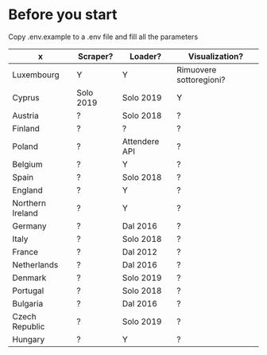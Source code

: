 # Before you start
Copy .env.example to a .env file and fill all the parameters


 x| Scraper? | Loader? | Visualization?
--|----------| --------|---------------
Luxembourg | Y | Y | Rimuovere sottoregioni?
Cyprus | Solo 2019 | Solo 2019 | Y
Austria | ? | Solo 2018 | ?
Finland | ? | ? | ?
Poland | ? | Attendere API | ?
Belgium | ? | Y | ?
Spain | ? | Solo 2018 | ?
England | ? | Y | ?
Northern Ireland | ? | Y | ?
Germany | ? | Dal 2016 | ?
Italy | ? | Solo 2018 | ?
France | ? | Dal 2012 | ?
Netherlands | ? | Dal 2016 | ?
Denmark | ? | Solo 2019 | ?
Portugal | ? | Solo 2018 | ?
Bulgaria | ? | Dal 2016 | ?
Czech Republic | ? | Solo 2019| ?
Hungary | ? | Y | ?

